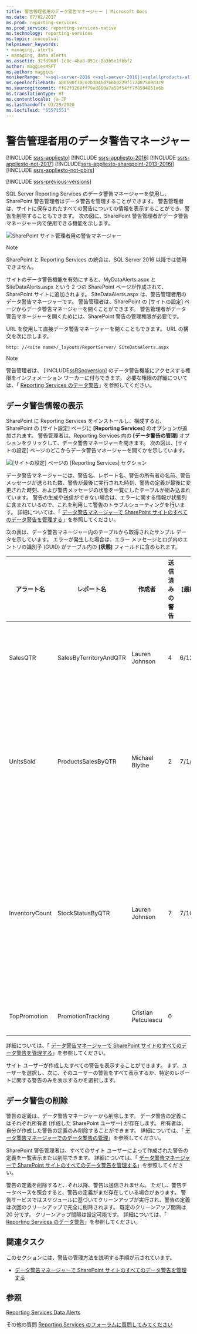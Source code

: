 ```yaml
---
title: 警告管理者用のデータ警告マネージャー | Microsoft Docs
ms.date: 07/02/2017
ms.prod: reporting-services
ms.prod_service: reporting-services-native
ms.technology: reporting-services
ms.topic: conceptual
helpviewer_keywords:
- managing, alerts
- managing, data alerts
ms.assetid: 32fd968f-1c0c-4ba8-851c-8a3b5e1fbbf2
author: maggiesMSFT
ms.author: maggies
monikerRange: '>=sql-server-2016 <=sql-server-2016||=sqlallproducts-allversions'
ms.openlocfilehash: a80b90f30ce2b304bd7bbb0229f172407589d3c9
ms.sourcegitcommit: ff82f3260ff79ed860a7a58f54ff7f0594851e6b
ms.translationtype: HT
ms.contentlocale: ja-JP
ms.lasthandoff: 03/29/2020
ms.locfileid: "65571551"
---
```

# <a name="data-alert-manager-for-alerting-administrators"></a>警告管理者用のデータ警告マネージャー

[!INCLUDE [ssrs-appliesto](../includes/ssrs-appliesto.md)] [!INCLUDE [ssrs-appliesto-2016](../includes/ssrs-appliesto-2016.md)] [!INCLUDE [ssrs-appliesto-not-2017](../includes/ssrs-appliesto-not-2017.md)] [!INCLUDE[ssrs-appliesto-sharepoint-2013-2016i](../includes/ssrs-appliesto-sharepoint-2013-2016.md)] [!INCLUDE [ssrs-appliesto-not-pbirs](../includes/ssrs-appliesto-not-pbirs.md)]

[!INCLUDE [ssrs-previous-versions](../includes/ssrs-previous-versions.md)]

SQL Server Reporting Services のデータ警告マネージャーを使用し、SharePoint 警告管理者はデータ警告を管理することができます。 警告管理者は、サイトに保存されたすべての警告についての情報を表示することができ、警告を削除することもできます。 次の図に、SharePoint 警告管理者がデータ警告マネージャー内で使用できる機能を示します。

![SharePoint サイト管理者用の警告マネージャー](../reporting-services/media/rs-alertmanagersite.gif "SharePoint サイト管理者用の警告マネージャー")

> [!NOTE]
> SharePoint と Reporting Services の統合は、SQL Server 2016 以降では使用できません。

 サイトのデータ警告機能を有効にすると、MyDataAlerts.aspx と SiteDataAlerts.aspx という 2 つの SharePoint ページが作成されて、SharePoint サイトに追加されます。 SiteDataAlerts.aspx は、警告管理者用のデータ警告マネージャーです。 警告管理者は、SharePoint の [サイトの設定] ページからデータ警告マネージャーを開くことができます。 警告管理者がデータ警告マネージャーを開くためには、SharePoint 警告の管理権限が必要です。  
  
 URL を使用して直接データ警告マネージャーを開くこともできます。 URL の構文を次に示します。  
  
 `http: //<site name>/_layouts/ReportServer/ SiteDataAlerts.aspx`  
  
> [!NOTE]  
>  警告管理者は、 [!INCLUDE[ssRSnoversion](../includes/ssrsnoversion-md.md)] のデータ警告機能にアクセスする権限をインフォメーション ワーカーに付与できます。 必要な権限の詳細については、「 [Reporting Services のデータ警告](../reporting-services/reporting-services-data-alerts.md)」を参照してください。  
  
##  <a name="viewing-data-alert-information"></a><a name="ViewingAlerts"></a> データ警告情報の表示  
 SharePoint に Reporting Services をインストールし、構成すると、SharePoint の [サイト設定] ページに **[Reporting Services]** のオプションが追加されます。 警告管理者は、Reporting Services 内の **[データ警告の管理]** オプションをクリックして、データ警告マネージャーを開きます。 次の図は、[サイトの設定] ページのどこからデータ警告マネージャーを開くかを示しています。  
  
 ![[サイトの設定] ページの [Reporting Services] セクション](../reporting-services/media/rs-sitesettings.gif "[サイトの設定] ページの [Reporting Services] セクション")  
  
 データ警告マネージャーには、警告名、レポート名、警告の所有者の名前、警告メッセージが送られた数、警告が最後に実行された時刻、警告の定義が最後に変更された時刻、および警告メッセージの状態を一覧にしたテーブルが組み込まれています。 警告の生成や送信ができない場合は、エラーに関する情報が状態列に含まれているので、これを利用して警告のトラブルシューティングを行います。 詳細については、「 [データ警告マネージャーで SharePoint サイトのすべてのデータ警告を管理する](../reporting-services/manage-all-data-alerts-on-a-sharepoint-site-in-data-alert-manager.md)」を参照してください。  
  
 次の表は、データ警告マネージャー内のテーブルから取得されたサンプル データを示しています。 エラーが発生した場合は、エラー メッセージとログ内のエントリの識別子 (GUID) がテーブル内の **[状態]** フィールドに含められます。  
  
|アラート名|レポート名|作成者|送信済みの警告|[最終実行]|更新日時|Status|  
|----------------|-----------------|----------------|-----------------|--------------|-------------------|------------|  
|SalesQTR|SalesByTerritoryAndQTR|Lauren Johnson|4|6/12/2011|6/1/2011|前回の警告が成功し、警告が送信されました。|  
|UnitsSold|ProductsSalesByQTR|Michael Blythe|2|7/1/2011|6/28/2011|前回の警告は成功しましたが、データが変更されなかったため、警告は送信されませんでした。|  
|InventoryCount|StockStatusByQTR|Lauren Johnson|7|7/10/2011|7/2/2011|\<エラー メッセージ> ログ ファイルにはエラーの詳細が含まれています。 識別子: \<GUID> のログ エントリを参照してください。|  
|TopPromotion|PromotionTracking|Cristian Petculescu|0||5/23/2011|警告が作成されました。|  
  
 詳細については、「 [データ警告マネージャーで SharePoint サイトのすべてのデータ警告を管理する](../reporting-services/manage-all-data-alerts-on-a-sharepoint-site-in-data-alert-manager.md)」を参照してください。  
  
 サイト ユーザーが作成したすべての警告を表示することができます。 まず、ユーザーを選択し、次に、そのユーザーの警告をすべて表示するか、特定のレポートに関する警告のみを表示するかを選択します。  
  
  
##  <a name="delete-data-alerts"></a><a name="DeleteAlerts"></a> データ警告の削除  
 警告の定義は、データ警告マネージャーから削除します。 データ警告の定義にはそれぞれ所有者 (作成した SharePoint ユーザー) が存在します。 所有者は、自分が作成した警告の定義のみ削除することができます。 詳細については、「 [データ警告マネージャーでのデータ警告の管理](../reporting-services/manage-my-data-alerts-in-data-alert-manager.md)」を参照してください。  
  
 SharePoint 警告管理者は、すべてのサイト ユーザーによって作成された警告の定義を一覧表示または削除できます。 詳細については、「 [データ警告マネージャーで SharePoint サイトのすべてのデータ警告を管理する](../reporting-services/manage-all-data-alerts-on-a-sharepoint-site-in-data-alert-manager.md)」を参照してください。  
  
 警告の定義を削除すると、それ以降、警告は送信されません。 ただし、警告データベースを照会すると、警告の定義がまだ存在している場合があります。 警告サービスではスケジュールに基づいてクリーンアップが実行され、警告の定義は次回のクリーンアップで完全に削除されます。 既定のクリーンアップ間隔は 20 分です。 クリーンアップ間隔は設定可能です。 詳細については、「 [Reporting Services のデータ警告](../reporting-services/reporting-services-data-alerts.md)」を参照してください。  
  
  
##  <a name="related-tasks"></a><a name="HowTo"></a> 関連タスク  
 このセクションには、警告の管理方法を説明する手順が示されています。  
  
-   [データ警告マネージャーで SharePoint サイトのすべてのデータ警告を管理する](../reporting-services/manage-all-data-alerts-on-a-sharepoint-site-in-data-alert-manager.md)  

## <a name="see-also"></a>参照

[Reporting Services Data Alerts](../reporting-services/reporting-services-data-alerts.md)  

その他の質問 [Reporting Services のフォーラムに質問してみてください](https://go.microsoft.com/fwlink/?LinkId=620231)
